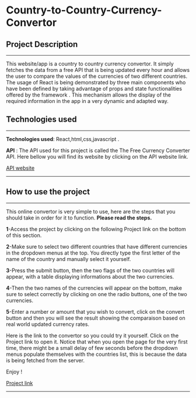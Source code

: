 # Country-to-Country-Currency-Convertor

<!-- Headings -->
## Project Description 
___

This website/app is a country to country currency 
convertor. It simply fetches the data from a free API that is being updated every hour and allows the user to compare the values of the currencies of two different countries.
The usage of   React  is being demonstrated by three main components who have been defined by taking advantage of props and state functionalities offered by the framework . This mechanism allows the display of the required information in the app in a very dynamic and adapted way.


## Technologies used
___

**Technologies used**:  React,html,css,javascript .


**API** : The API used for this project is called the
The Free Currency Converter API. Here bellow you will find its website by clicking on the API website link.

[API website](https://free.currencyconverterapi.com/)

___

## How to use the project
___
This online convertor is very simple to use, here are the steps that you should take in order for it to function. **Please read the steps.**

**1**-Access the project by clicking on the following Project link on the bottom of this section.

**2**-Make sure to select two different countries that have different currencies in the dropdown menus at the top. You directly type the first letter of the name of the country and manually select it yourself.

**3**-Press the submit button, then the two flags of the two countries will appear, with a table displaying informations about the two currencies.

**4**-Then the two names of the currencies will appear on the bottom, make sure to select correctly by clicking on one the radio buttons, one of the two currencies.

**5**-Enter a number or amount that you wish to convert, click on the convert button and then you will see the result showing the comparaison based on real world updated currency rates.


Here is the link to the convertor so you could try it yourself. Click on the Project link to open it. Notice that when you open the page for the very first time, there might
be a small delay of few seconds before the dropdown menus populate themselves with the countries list, this is because the data is being fetched from the server.

Enjoy !

[Project link](https://kouadri-maamar-server.herokuapp.com/)



___
